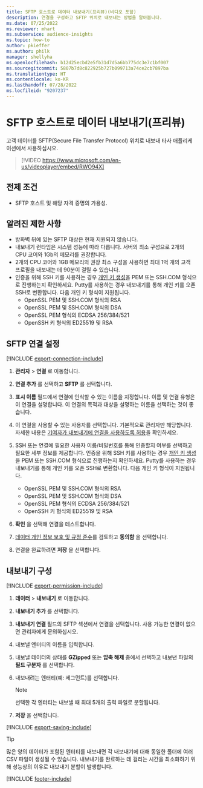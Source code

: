 ```yaml
---
title: SFTP 호스트로 데이터 내보내기(프리뷰)(비디오 포함)
description: 연결을 구성하고 SFTP 위치로 내보내는 방법을 알아봅니다.
ms.date: 07/25/2022
ms.reviewer: mhart
ms.subservice: audience-insights
ms.topic: how-to
author: pkieffer
ms.author: philk
manager: shellyha
ms.openlocfilehash: b12d25ecbd2e5fb31d7d5a6bb775dc3e7c1bf007
ms.sourcegitcommit: 5807b7d8c822925b727b099713a74ce2cb7897ba
ms.translationtype: HT
ms.contentlocale: ko-KR
ms.lasthandoff: 07/28/2022
ms.locfileid: "9207237"
---
```

# <a name="export-data-to-sftp-hosts-preview"></a>SFTP 호스트로 데이터 내보내기(프리뷰)

고객 데이터를 SFTP(Secure File Transfer Protocol) 위치로 내보내 타사 애플리케이션에서 사용하십시오.

> [!VIDEO https://www.microsoft.com/en-us/videoplayer/embed/RWO94X]

## <a name="prerequisites"></a>전제 조건

- SFTP 호스트 및 해당 자격 증명의 가용성.

## <a name="known-limitations"></a>알려진 제한 사항

- 방화벽 뒤에 있는 SFTP 대상은 현재 지원되지 않습니다.
- 내보내기 런타임은 시스템 성능에 따라 다릅니다. 서버의 최소 구성으로 2개의 CPU 코어와 1Gb의 메모리를 권장합니다.
- 2개의 CPU 코어와 1GB 메모리의 권장 최소 구성을 사용하면 최대 1억 개의 고객 프로필을 내보내는 데 90분이 걸릴 수 있습니다.
- 인증을 위해 SSH 키를 사용하는 경우 [개인 키 생성](/azure/virtual-machines/linux/create-ssh-keys-detailed#basic-example)을 PEM 또는 SSH.COM 형식으로 진행하는지 확인하세요. Putty를 사용하는 경우 내보내기를 통해 개인 키를 오픈 SSH로 변환합니다. 다음 개인 키 형식이 지원됩니다.
  - OpenSSL PEM 및 SSH.COM 형식의 RSA
  - OpenSSL PEM 및 SSH.COM 형식의 DSA
  - OpenSSL PEM 형식의 ECDSA 256/384/521
  - OpenSSH 키 형식의 ED25519 및 RSA

## <a name="set-up-connection-to-sftp"></a>SFTP 연결 설정

[!INCLUDE [export-connection-include](includes/export-connection-admn.md)]

1. **관리자** > **연결** 로 이동합니다.

1. **연결 추가** 를 선택하고 **SFTP** 를 선택합니다.

1. **표시 이름** 필드에서 연결에 인식할 수 있는 이름을 지정합니다. 이름 및 연결 유형은 이 연결을 설명합니다. 이 연결의 목적과 대상을 설명하는 이름을 선택하는 것이 좋습니다.

1. 이 연결을 사용할 수 있는 사용자를 선택합니다. 기본적으로 관리자만 해당합니다. 자세한 내용은 [기여자가 내보내기에 연결을 사용하도록 허용](connections.md#allow-contributors-to-use-a-connection-for-exports)을 확인하세요.

1. SSH 또는 연결에 필요한 사용자 이름/비밀번호를 통해 인증할지 여부를 선택하고 필요한 세부 정보를 제공합니다. 인증을 위해 SSH 키를 사용하는 경우 [개인 키 생성](/azure/virtual-machines/linux/create-ssh-keys-detailed#basic-example)을 PEM 또는 SSH.COM 형식으로 진행하는지 확인하세요. Putty를 사용하는 경우 내보내기를 통해 개인 키를 오픈 SSH로 변환합니다. 다음 개인 키 형식이 지원됩니다.
   - OpenSSL PEM 및 SSH.COM 형식의 RSA
   - OpenSSL PEM 및 SSH.COM 형식의 DSA
   - OpenSSL PEM 형식의 ECDSA 256/384/521
   - OpenSSH 키 형식의 ED25519 및 RSA

1. **확인** 을 선택해 연결을 테스트합니다.

1. [데이터 개인 정보 보호 및 규정 준수](connections.md#data-privacy-and-compliance)를 검토하고 **동의함** 을 선택합니다.

1. 연결을 완료하려면 **저장** 을 선택합니다.

## <a name="configure-an-export"></a>내보내기 구성

[!INCLUDE [export-permission-include](includes/export-permission.md)]

1. **데이터** > **내보내기** 로 이동합니다.

1. **내보내기 추가** 를 선택합니다.

1. **내보내기 연결** 필드의 SFTP 섹션에서 연결을 선택합니다. 사용 가능한 연결이 없으면 관리자에게 문의하십시오.

1. 내보낼 엔터티의 이름을 입력합니다.

1. 내보낼 데이터의 상태를 **GZipped** 또는 **압축 해제** 중에서 선택하고 내보낸 파일의 **필드 구분자** 를 선택합니다.

1. 내보내려는 엔터티(예: 세그먼트)를 선택합니다.

   > [!NOTE]
   > 선택한 각 엔터티는 내보낼 때 최대 5개의 출력 파일로 분할됩니다.

1. **저장** 을 선택합니다.

[!INCLUDE [export-saving-include](includes/export-saving.md)]

> [!TIP]
> 많은 양의 데이터가 포함된 엔터티를 내보내면 각 내보내기에 대해 동일한 폴더에 여러 CSV 파일이 생성될 수 있습니다. 내보내기를 완료하는 데 걸리는 시간을 최소화하기 위해 성능상의 이유로 내보내기 분할이 발생합니다.

[!INCLUDE [footer-include](includes/footer-banner.md)]
